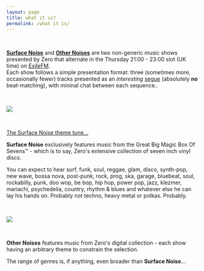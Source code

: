 ```yaml
---
layout: page
title: what it is?
permalink: /what it is/
---
```


&nbsp;

[**Surface Noise**](http://www.exilefm.com/programs/surface-noise-17) and [**Other Noises**](http://www.exilefm.com/programs/other-noises-18) are two non-generic music shows presented by Zero that alternate in the Thursday 21:00 - 23:00 slot (UK time) on [ExileFM](http://www.exilefm.com).  
Each show follows a simple presentation format: three (sometimes more, occasionally fewer) tracks presented as an *interesting* [segue](https://www.merriam-webster.com/words-at-play/segue-segway-commonly-confused) (absolutely **no** beat-matching), with mininal chat between each sequence..

&nbsp;

![](http://exilefm.com/upload/podcasts/photos/main/5a39caae5158a6.95243029_mini.jpg?_t=1531465974)

&nbsp;

[The Surface Noise theme tune...](https://www.youtube.com/watch?v=eaw0zRHCrOk)

**Surface Noise** exclusively features music from the Great Big Magic Box Of Sevens™ - which is to say, Zero's extensive collection of seven inch vinyl discs.

You can expect to hear surf, funk, soul, reggae, glam, disco, synth-pop, new wave, bossa nova, post-punk, rock, prog, ska, garage, bluebeat, soul, rockabilly, punk, doo wop, be bop, hip hop, power pop, jazz, klezmer, mariachi, psychedelia, country, rhythm & blues and whatever else he can lay his hands on. Probably not techno, heavy metal or polkas. Probably.

&nbsp;

![](http://exilefm.com/upload/podcasts/photos/main/5a14bfa72dcb25.53537551_mini.jpg?_t=1514155943)

&nbsp;

**Other Noises** features music from Zero's digital collection - each show having an arbitrary theme to constrain the selection.

The range of genres is, if anything, even broader than **Surface Noise**...